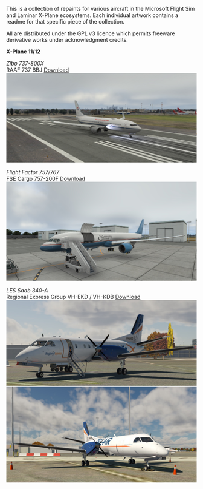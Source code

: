 This is a collection of repaints for various aircraft in the Microsoft Flight Sim and Laminar X-Plane ecosystems. Each individual artwork contains a readme for that specific piece of the collection.

All are distributed under the GPL v3 licence which permits freeware derivative works under acknowledgment credits.

**X-Plane 11/12**

*Zibo 737-800X*<br>
RAAF 737 BBJ
[Download](https://github.com/N1K340/FS-Aircraft-Repaints/releases/tag/XP-Zibo-RAAF)
![A36-001](https://github.com/N1K340/FS-Aircraft-Repaints/blob/main/Zibo%20737-800/RAAF%20737%20BBJ/pic/A36-001.jpg)


*Flight Factor 757/767*<br>
FSE Cargo 757-200F
[Download](https://github.com/N1K340/FS-Aircraft-Repaints/releases/tag/XP-FF757-FSEcargo)
![B757-200F](https://github.com/N1K340/FS-Aircraft-Repaints/blob/main/FF%20757/FSE%20Cargo%20757-200F/pic/757-200F.jpg)

*LES Saab 340-A*<br>
Regional Express Group VH-EKD / VH-KDB
[Download](https://github.com/N1K340/FS-Aircraft-Repaints/releases/tag/LES-Rex)
![VH-EKD](https://github.com/N1K340/FS-Aircraft-Repaints/blob/main/LES%20340/Rex%20Group/pic/EKD2.jpg)
![VH-KDB](https://github.com/N1K340/FS-Aircraft-Repaints/blob/main/LES%20340/Rex%20Group/pic/KDB1.jpg)